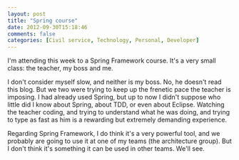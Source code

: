 ```yaml
---
layout: post
title: "Spring course"
date: 2012-09-30T15:18:46
comments: false
categories: [Civil service, Technology, Personal, Developer]
---
```


I'm attending this week to a Spring Framework course. It's a very small class: the teacher, my boss and me.


I don't consider myself slow, and neither is my boss. No, he doesn't read this blog. But we two were trying to keep up the frenetic pace the teacher is imposing. I had already used Spring, but up to now I didn't suppose who little did I know about Spring, about TDD, or even about Eclipse. Watching the teacher coding, and trying to understand what he was doing, and trying to type as fast as him is a rewarding but extremely demanding experience.


Regarding Spring Framework, I do think it's a very powerful tool, and we probably are going to use it at one of my teams (the architecture group). But I don't think it's something it can be used in other teams. We'll see.
